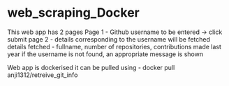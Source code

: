 # web_scraping_Docker
This web app has 2 pages
Page 1 - Github username to be entered -> click submit
page 2 - details corresponding to the username will be fetched
         details fetched - fullname, number of repositories, contributions made last year
         if the username is not found, an appropriate message is shown
         
Web app is dockerised
it can be pulled using  - docker pull anji1312/retreive_git_info
        
